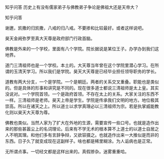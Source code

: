  
 知乎问答 历史上有没有儒家弟子与佛教弟子争论是佛祖大还是天帝大？ 
 
 
 
 
 
 知乎问答 
 
 

 

 谢邀，凯撒的归凯撒，八戒的归八戒。不要掺和比较最好。或者这样说吧。

 昊天金阙弥罗至真大天尊是政府部门行政首脑。

 

 佛教是外来的一个学校，里面有八个学院。院长据说是某位王子。办学办到我们这地界。

 

 道门三清祖师也是一个学校。本土的。大天尊当年曾在这个学院里潜心学习。在所谓的玉清天学习。所以我们是学院。昊天大天尊是已经毕业担任领导职务的学长。

 

 道教有两大分支，一个是学院。一个是朝廷。两者的关系交叉重叠。职能也是类似的。但是具体的形事和讲究是不同的。现在很多道士都说三清祖师是太上皇。其实没说对。一个学院首领。一个是政府首领。不存在太上的关系。大家关注的东西不一样。三清祖师是老师。昊天上帝是学生。学院是传承我们文明的地方。地位极其崇高。所以在诸天之上。所以道士以求学真理必以三清祖师为宗。若是执掌威能教化则以昊天大天尊为尊。

 

 佛教也类似。当然人家为了扩大在外地的生源，需要宣传一些口号。也就是造作出来的那些甚嚣尘上的名词理论。后来有不学无术的根本算不上道士的以道士自居之人不明其理。和他们多有言辞争辩，又欲容摄之。也就造作出来一大推似是而非的东西。日子久了就变成现在这副样子。啥也都是稀里糊涂。为人诟病也是正常。

 

 无所谓点事。一切经文都是这样出来的。真假掺杂。迷雾重重哈。 